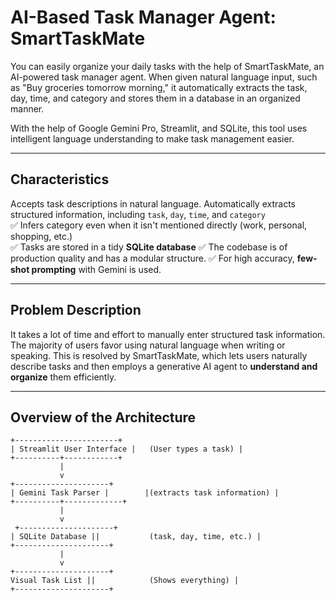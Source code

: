 # AI-Based Task Manager Agent: SmartTaskMate

You can easily organize your daily tasks with the help of SmartTaskMate, an AI-powered task manager agent. When given natural language input, such as "Buy groceries tomorrow morning," it automatically extracts the task, day, time, and category and stores them in a database in an organized manner.


With the help of Google Gemini Pro, Streamlit, and SQLite, this tool uses intelligent language understanding to make task management easier.

---

## Characteristics

Accepts task descriptions in natural language. Automatically extracts structured information, including `task`, `day`, `time`, and `category`  
✅ Infers category even when it isn't mentioned directly (work, personal, shopping, etc.)  
✅ Tasks are stored in a tidy **SQLite database** 
✅ The codebase is of production quality and has a modular structure.
✅ For high accuracy, **few-shot prompting** with Gemini is used.

---

## Problem Description

It takes a lot of time and effort to manually enter structured task information. The majority of users favor using natural language when writing or speaking. This is resolved by SmartTaskMate, which lets users naturally describe tasks and then employs a generative AI agent to **understand and organize** them efficiently.

---

## Overview of the Architecture

```text
+-----------------------+
| Streamlit User Interface |   (User types a task) |
+----------+------------+
           |
           v
+---------------------+
| Gemini Task Parser |        |(extracts task information) |
+----------+-------------+
           |
           v
 +---------------------+
| SQLite Database ||           (task, day, time, etc.) |
+---------------------+
           |
           v
+---------------------+
Visual Task List ||            (Shows everything) |
+---------------------+

